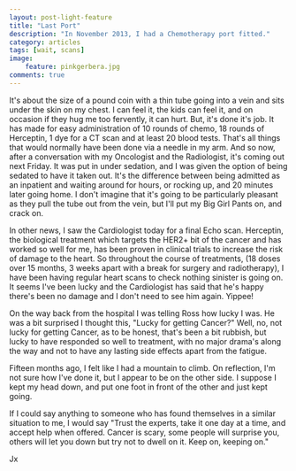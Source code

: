 ```yaml
---
layout: post-light-feature
title: "Last Port"
description: "In November 2013, I had a Chemotherapy port fitted."
category: articles
tags: [wait, scans]
image:
    feature: pinkgerbera.jpg
comments: true
---
```


It's about the size of a pound coin with a thin tube going into a vein and sits under the skin on my chest.  I can feel it, the kids can feel it, and on occasion if they hug me too fervently, it can hurt.  But, it's done it's job.  It has made for easy administration of 10 rounds of chemo, 18 rounds of Herceptin, 1 dye for a CT scan and at least 20 blood tests.  That's all things that would normally have been done via a needle in my arm.  And so now, after a conversation with my Oncologist and the Radiologist, it's coming out next Friday.  It was put in under sedation, and I was given the option of being sedated to have it taken out.  It's the difference between being admitted as an inpatient and waiting around for hours, or rocking up, and 20 minutes later going home.  I don't imagine that it's going to be particularly pleasant as they pull the tube out from the vein, but I'll put my Big Girl Pants on, and crack on.

In other news, I saw the Cardiologist today for a final Echo scan.  Herceptin, the biological treatment which targets the HER2+ bit of the cancer and has worked so well for me, has been proven in clinical trials to increase the risk of damage to the heart.  So throughout the course of treatments, (18 doses over 15 months, 3 weeks apart with a break for surgery and radiotherapy), I have been having regular heart scans to check nothing sinister is going on.  It seems I've been lucky and the Cardiologist has said that he's happy there's been no damage and I don't need to see him again.  Yippee!

On the way back from the hospital I was telling Ross how lucky I was.  He was a bit surprised I thought this, "Lucky for getting Cancer?"  Well, no, not lucky for getting Cancer, as to be honest, that's been a bit rubbish, but lucky to have responded so well to treatment, with no major drama's along the way and not to have any lasting side effects apart from the fatigue.

Fifteen months ago, I felt like I had a mountain to climb.  On reflection, I'm not sure how I've done it, but I appear to be on the other side.  I suppose I kept my head down, and put one foot in front of the other and just kept going.

If I could say anything to someone who has found themselves in a similar situation to me, I would say "Trust the experts, take it one day at a time, and accept help when offered.  Cancer is scary, some people will surprise you, others will let you down but try not to dwell on it.  Keep on, keeping on."

Jx
